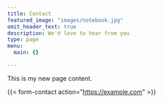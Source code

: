 ```yaml
---
title: Contact
featured_image: "images/notebook.jpg"
omit_header_text: true
description: We'd love to hear from you
type: page
menu:
  main: {}

---
```



This is my new page content.

{{< form-contact action="https://example.com"  >}}

